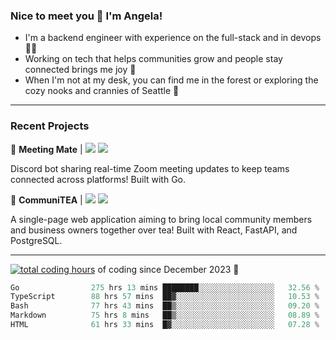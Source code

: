 ### Nice to meet you 👋 I'm Angela!

- I'm a backend engineer with experience on the full-stack and in devops 👩‍💻
- Working on tech that helps communities grow and people stay connected brings me joy 🤝
- When I'm not at my desk, you can find me in the forest or exploring the cozy nooks and crannies of Seattle 🧋

---

### Recent Projects

👾 **Meeting Mate** | [![](https://img.shields.io/badge/Code-violet.svg?style=flat-square)](https://github.com/angelajfisher/meeting-mate) [![](https://img.shields.io/badge/Site-violet.svg?style=flat-square)](https://angelajfisher.com/projects/meeting-mate)

Discord bot sharing real-time Zoom meeting updates to keep teams connected across platforms! Built with Go.

🍵 **CommuniTEA** | [![](https://img.shields.io/badge/Code-green.svg?style=flat-square)](https://gitlab.com/angelajfisher/communiTEA) [![](https://img.shields.io/badge/Demo-green.svg?style=flat-square)](https://angelajfisher.gitlab.io/communiTEA/)

A single-page web application aiming to bring local community members and business owners together over tea!  Built with React, FastAPI, and PostgreSQL.

---

<a href="https://wakatime.com/@018c1e94-8745-411f-aea1-f33be044d952"><img src="https://wakatime.com/badge/user/018c1e94-8745-411f-aea1-f33be044d952.svg?style=flat-square" alt="total coding hours" /></a> of coding since December 2023 🌊<br>
<!--START_SECTION:waka-->

```go
Go                275 hrs 13 mins ████████░░░░░░░░░░░░░░░░░   32.56 %
TypeScript        88 hrs 57 mins  ██▓░░░░░░░░░░░░░░░░░░░░░░   10.53 %
Bash              77 hrs 43 mins  ██▒░░░░░░░░░░░░░░░░░░░░░░   09.20 %
Markdown          75 hrs 8 mins   ██▒░░░░░░░░░░░░░░░░░░░░░░   08.89 %
HTML              61 hrs 33 mins  █▓░░░░░░░░░░░░░░░░░░░░░░░   07.28 %
```

<!--END_SECTION:waka--> 
